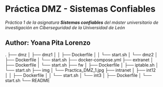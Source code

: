 # Práctica DMZ - Sistemas Confiables

_Práctica 1 de la asignatura **Sistemas confiables** del máster universitario de investigación en Ciberseguridad de la Universidad de León_

## Author: Yoana Pita Lorenzo

.
├── dmz
│   ├── dmz1
│   │   ├── Dockerfile
│   │   └── start.sh
│   └── dmz2
│       ├── Dockerfile
│       └── start.sh
├── docker-compose.yml
├── extranet
│   ├── Dockerfile
│   └── start.sh
├── fw
│   ├── Dockerfile
│   ├── iptable.sh
│   └── start.sh
├── img
│   └── Practica_DMZ_1.jpg
├── intranet
│   ├── int12
│   │   ├── Dockerfile
│   │   └── start.sh
│   └── int3
│       ├── Dockerfile
│       └── start.sh
└── README